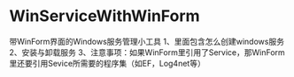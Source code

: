 # WinServiceWithWinForm
带WinForm界面的Windows服务管理小工具
1、里面包含怎么创建windows服务
2、安装与卸载服务
3、注意事项：如果WinForm里引用了Service，那WinForm里还要引用Sevice所需要的程序集（如EF，Log4net等）
